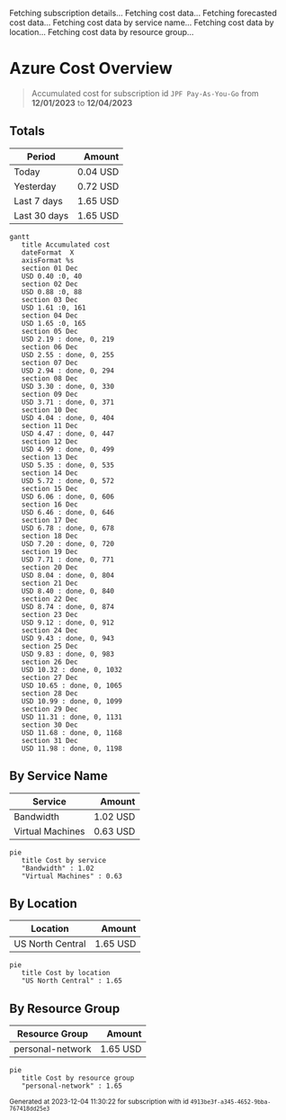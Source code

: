 Fetching subscription details...
Fetching cost data...
Fetching forecasted cost data...
Fetching cost data by service name...
Fetching cost data by location...
Fetching cost data by resource group...
# Azure Cost Overview

> Accumulated cost for subscription id `JPF Pay-As-You-Go` from **12/01/2023** to **12/04/2023**

## Totals

|Period|Amount|
|---|---:|
|Today|0.04 USD|
|Yesterday|0.72 USD|
|Last 7 days|1.65 USD|
|Last 30 days|1.65 USD|

```mermaid
gantt
   title Accumulated cost
   dateFormat  X
   axisFormat %s
   section 01 Dec
   USD 0.40 :0, 40
   section 02 Dec
   USD 0.88 :0, 88
   section 03 Dec
   USD 1.61 :0, 161
   section 04 Dec
   USD 1.65 :0, 165
   section 05 Dec
   USD 2.19 : done, 0, 219
   section 06 Dec
   USD 2.55 : done, 0, 255
   section 07 Dec
   USD 2.94 : done, 0, 294
   section 08 Dec
   USD 3.30 : done, 0, 330
   section 09 Dec
   USD 3.71 : done, 0, 371
   section 10 Dec
   USD 4.04 : done, 0, 404
   section 11 Dec
   USD 4.47 : done, 0, 447
   section 12 Dec
   USD 4.99 : done, 0, 499
   section 13 Dec
   USD 5.35 : done, 0, 535
   section 14 Dec
   USD 5.72 : done, 0, 572
   section 15 Dec
   USD 6.06 : done, 0, 606
   section 16 Dec
   USD 6.46 : done, 0, 646
   section 17 Dec
   USD 6.78 : done, 0, 678
   section 18 Dec
   USD 7.20 : done, 0, 720
   section 19 Dec
   USD 7.71 : done, 0, 771
   section 20 Dec
   USD 8.04 : done, 0, 804
   section 21 Dec
   USD 8.40 : done, 0, 840
   section 22 Dec
   USD 8.74 : done, 0, 874
   section 23 Dec
   USD 9.12 : done, 0, 912
   section 24 Dec
   USD 9.43 : done, 0, 943
   section 25 Dec
   USD 9.83 : done, 0, 983
   section 26 Dec
   USD 10.32 : done, 0, 1032
   section 27 Dec
   USD 10.65 : done, 0, 1065
   section 28 Dec
   USD 10.99 : done, 0, 1099
   section 29 Dec
   USD 11.31 : done, 0, 1131
   section 30 Dec
   USD 11.68 : done, 0, 1168
   section 31 Dec
   USD 11.98 : done, 0, 1198
```

## By Service Name

|Service|Amount|
|---|---:|
|Bandwidth|1.02 USD|
|Virtual Machines|0.63 USD|

```mermaid
pie
   title Cost by service
   "Bandwidth" : 1.02
   "Virtual Machines" : 0.63
```

## By Location

|Location|Amount|
|---|---:|
|US North Central|1.65 USD|

```mermaid
pie
   title Cost by location
   "US North Central" : 1.65
```

## By Resource Group

|Resource Group|Amount|
|---|---:|
|personal-network|1.65 USD|

```mermaid
pie
   title Cost by resource group
   "personal-network" : 1.65
```

<sup>Generated at 2023-12-04 11:30:22 for subscription with id `4913be3f-a345-4652-9bba-767418dd25e3`</sup>
